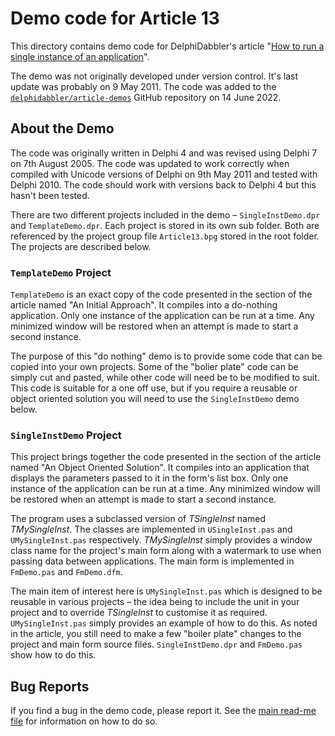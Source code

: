 # Demo code for Article 13

This directory contains demo code for DelphiDabbler's article "[How to run a single instance of an application](https://delphidabbler.com/articles/article-13)".

The demo was not originally developed under version control. It's last update was probably on 9 May 2011. The code was added to the [`delphidabbler/article-demos`](https://github.com/delphidabbler/article-demos) GitHub repository on 14 June 2022.

## About the Demo

The code was originally written in Delphi 4 and was revised using Delphi 7 on 7th August 2005. The code was updated to work correctly when compiled with Unicode versions of Delphi on 9th May 2011 and tested with Delphi 2010. The code should work with versions back to Delphi 4 but this hasn't been tested.

There are two different projects included in the demo – `SingleInstDemo.dpr` and `TemplateDemo.dpr`. Each project is stored in its own sub folder. Both are referenced by the project group file `Article13.bpg` stored in the root folder. The projects are described below.

### `TemplateDemo` Project

`TemplateDemo` is an exact copy of the code presented in the section of the article named "An Initial Approach". It compiles into a do-nothing application. Only one instance of the application can be run at a time. Any minimized window will be restored when an attempt is made to start a second instance.

The purpose of this "do nothing" demo is to provide some code that can be copied into your own projects. Some of the "bolier plate" code can be simply cut and pasted, while other code will need be to be modified to suit. This code is suitable for a one off use, but if you require a reusable or object oriented solution you will need to use the `SingleInstDemo` demo below.

### `SingleInstDemo` Project

This project brings together the code presented in the section of the article named "An Object Oriented Solution". It compiles into an application that displays the parameters passed to it in the form's list box. Only one instance of the application can be run at a time. Any minimized window will be restored when an attempt is made to start a second instance.

The program uses a subclassed version of _TSingleInst_ named _TMySingleInst_. The classes are implemented in `USingleInst.pas` and `UMySingleInst.pas` respectively. _TMySingleInst_ simply provides a window class name for the project's main form along with a watermark to use when passing data between applications. The main form is implemented in `FmDemo.pas` and `FmDemo.dfm`.

The main item of interest here is `UMySingleInst.pas` which is designed to be reusable in various projects – the idea being to include the unit in your project and to override _TSingleInst_ to customise it as required. `UMySingleInst.pas` simply provides an example of how to do this. As noted in the article, you still need to make a few "boiler plate" changes to the project and main form source files. `SingleInstDemo.dpr` and `FmDemo.pas` show how to do this.

## Bug Reports

If you find a bug in the demo code, please report it. See the [main read-me file](https://github.com/delphidabbler/article-demos/blob/master/README.md#bug-reports) for information on how to do so.
